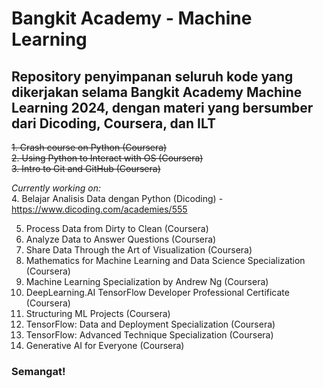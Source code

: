 # Bangkit Academy - Machine Learning  
## Repository penyimpanan seluruh kode yang dikerjakan selama Bangkit Academy Machine Learning 2024, dengan materi yang bersumber dari Dicoding, Coursera, dan ILT  

~~1. Crash course on Python (Coursera)~~  
~~2. Using Python to Interact with OS (Coursera)~~  
~~3. Intro to Git and GitHub (Coursera)~~  

_Currently working on:_  
4. Belajar Analisis Data dengan Python (Dicoding) - https://www.dicoding.com/academies/555  

5. Process Data from Dirty to Clean (Coursera)  
6. Analyze Data to Answer Questions (Coursera)  
7. Share Data Through the Art of Visualization (Coursera)  
8. Mathematics for Machine Learning and Data Science Specialization (Coursera)  
9. Machine Learning Specialization by Andrew Ng (Coursera)  
10. DeepLearning.AI TensorFlow Developer Professional Certificate (Coursera)  
11. Structuring ML Projects (Coursera)  
12. TensorFlow: Data and Deployment Specialization (Coursera)  
13. TensorFlow: Advanced Technique Specialization (Coursera)  
14. Generative AI for Everyone (Coursera)  

### Semangat!
